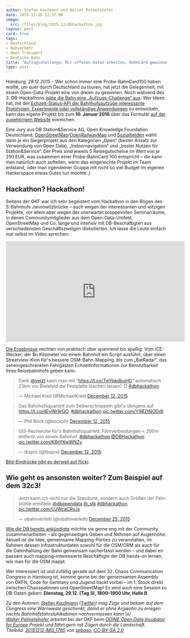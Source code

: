 ```yaml
---
author: Stefan Kaufmann und Walter Palmetshofer
date: 2015-12-28 12:37:00
image: 
  src: /files/blog/2015-12/dbhackathon.jpg
layout: post
card: true
tags:
- Deutschland
- Nahverkehr
- Open Transport
- Deutsche Bahn
title: "Aufzugschallenge: Mit offenen Daten arbeiten, BahnCard gewinnen"
type: post
---
```


*Hamburg, 28.12.2015* – Wer schon immer eine Probe-BahnCard100 haben wollte, um quer durch Deutschland zu touren, hat jetzt die Gelegenheit, mit einem Open-Data-Projekt eine von dreien zu gewinnen. Noch während des 3. DB-Hackathons [lobte die Bahn eine „Aufzugs-Challenge“ aus](http://data.deutschebahn.com/blog/2015/12/22/hackathon-mindbox/): Wer Ideen hat, mit der [Echzeit-Status-API der Bahnhofsaufzüge interessante Prototypen, Experimente oder vollständige Anwendungen](https://www.mindboxberlin.com/index.php/contest.html) zu entwickeln, kann das eigene Projekt bis zum **10. Januar 2016** über das Formular [auf der zugehörigen Website](https://www.mindboxberlin.com/index.php/contest.html) einreichen.

Eine Jury aus DB Station&Service AG, Open Knowledge Foundation Deutschland, [OpenStreetMap](http://openstreetmap.de/)/[OpenRailwayMap](http://www.openrailwaymap.org/) und [Sozialhelden](http://sozialhelden.de/) wählt dann je ein Siegerprojekt aus den Kategorien „Open“ (bester Ansatz zur Verwendung von Open Data), „Indoornavigation“ und „bester Nutzen für Station&Service“. Der Preis sind jeweils 5 Reisegutscheine im Wert von je 250 EUR, was zusammen einer Probe-BahnCard 100 entspricht – die kann man natürlich auch aufteilen, wenn das eingereichte Projekt im Team entstand, oder man irgendeiner Gruppe mit nicht so viel Budget im eigenen Hackerspace etwas Gutes tun möchte ;)

## Hackathon? Hackathon!

Seitens der OKF war ich sehr begeistert vom Hackathon in den Bögen des S-Bahnhofs Jannowitzbrücke – auch wegen der interessanten und witzigen Projekte, vor allem aber wegen der unerwartet proppevollen Seminarräume, in denen Communitymitglieder aus dem Open-Data-Umfeld, OpenStreetMap und Co. lange und intensiv mit DB-Beschäftigten aus verschiedensten Geschäftszweigen diskutierten. Ich lasse die Leute einfach mal selbst im Video sprechen:

<iframe width="560" height="315" src="https://www.youtube.com/embed/dPFe3lliA1g" frameborder="0" allowfullscreen></iframe>

[Die Ergebnisse](https://hackdash.org/dashboards/dbhackatho) reichten von praktisch über spannend bis spaßig: Vom ICE-Wecker, der $n Kilometer vor einem Bahnhof ein Script ausführt, über einen Streetview-Klon für's bessere OSM-Bahn-Mapping, bis zum „BatRadar“, das seheingeschränkten Fahrgästen Echzeitinformationen zur Benutzbarkeit ihres Reisebahnhofs geben kann.

<blockquote class="twitter-tweet" lang="en"><p lang="de" dir="ltr">Dank <a href="https://twitter.com/yetzt">@yetzt</a> kann man mit &quot;<a href="https://t.co/TmYpkdbuHG">https://t.co/TmYpkdbuHG</a>&quot; automatisch 23km vor Bielefeld die Festplatte löschen lassen! :D <a href="https://twitter.com/hashtag/dbhackathon?src=hash">#dbhackathon</a></p>&mdash; Michael Kreil (@MichaelKreil) <a href="https://twitter.com/MichaelKreil/status/675683363487932416">December 12, 2015</a></blockquote>
<script async src="//platform.twitter.com/widgets.js" charset="utf-8"></script>

<blockquote class="twitter-tweet" lang="en"><p lang="de" dir="ltr">Das Bahnhofsquartett zum Selberschnippeln gibt&#39;s übrigens auf <a href="https://t.co/dEylNr9rQO">https://t.co/dEylNr9rQO</a>. <a href="https://twitter.com/hashtag/dbhackathon?src=hash">#dbhackathon</a> <a href="https://t.co/Y9BZtNODrB">pic.twitter.com/Y9BZtNODrB</a></p>&mdash; Phil Bock (@bockph) <a href="https://twitter.com/bockph/status/675656529459159041">December 12, 2015</a></blockquote>

<blockquote class="twitter-tweet" lang="en"><p lang="de" dir="ltr">GIS-Recherche für&#39;s Bahnhofsquartett: Fährverbindungen &lt; 200m entfernt von einem Bahnhof. <a href="https://twitter.com/hashtag/dbhackathon?src=hash">#dbhackathon</a> <a href="https://twitter.com/DBHackathon">@DBHackathon</a> <a href="https://t.co/K6nYKwWNZy">pic.twitter.com/K6nYKwWNZy</a></p>&mdash; tbsprs (@tbsprs) <a href="https://twitter.com/tbsprs/status/675609037564682241">December 12, 2015</a></blockquote>

[Bild-Eindrücke gibt es derweil auf flickr](https://www.flickr.com/photos/sebaso/sets/72157661931834709).

## Wie geht es ansonsten weiter? Zum Beispiel auf dem 32c3!

<blockquote class="twitter-tweet" lang="en"><p lang="de" dir="ltr">Jetzt kann ich nicht nur die Standorte, sondern auch Größen der Fahrstühle ermitteln <a href="https://twitter.com/dbopendata">@dbopendata</a> <a href="https://twitter.com/_stk">@_stk</a> <a href="https://twitter.com/hashtag/dbhackathon?src=hash">#dbhackathon</a> <a href="https://t.co/UJWcaCRvJx">pic.twitter.com/UJWcaCRvJx</a></p>&mdash; ubahnverleih (@ubahnverleih) <a href="https://twitter.com/ubahnverleih/status/680443225606373376">December 25, 2015</a></blockquote>

[Wie die DB bereits ankündigte](http://data.deutschebahn.com/blog/2015/12/07/aufzug-mindbox/) möchte sie gerne eng mit der Community zusammenarbeiten – als gegenseitiges Geben und Nehmen auf Augenhöhe. Aktuell ist die Idee, gemeinsame Mapping-Parties zu veranstalten, im Rahmen dessen Infrastrukturdaten sowohl für die OSM/ORM als auch für die Datenhaltung der Bahn gemeinsam nacherfasst werden – und dabei en passant auch mapping-interessierte Beschäftigte der DB hands-on lernen, wie man für die OSM mappt.

Wer interessiert ist und zufällig gerade auf dem 32. Chaos Communication Congress in Hamburg ist, komme gerne bei der gemeinsamen Assembly von OKFN, Code for Germany und Jugend hackt vorbei – im 1. Stock direkt zwischen Chaospatinnen und OpenStreetMap! Es wird auch eine Session zu DB-Daten geben: **Dienstag, 29.12. (Tag 3), 1800–1900 Uhr, Halle B**

*Zu den Autoren: [Stefan Kaufmann](http://stefan.bloggt.es/) ([Twitter](http://www.twitter.com/_stk)) mag Züge und bekam auf dem Congress eine Warnweste geschenkt, damit er ohne Argwohn zu erregen nachts Bahnhofsfahrstuhlkabinen nachvermessen kann \o/  
[Walter Palmetshofer](http://twitter.com/vavoida) arbeitet bei der OKF beim [ODINE Open Data Incubator for Europe](http://opendataincubator.eu/) Projekt und fährt gern mit Zügen durch die Landschaft.  
Titelbild: [20151212 IMG_1785](https://www.flickr.com/photos/sebaso/23775312172/in/album-72157661931834709/) von [sebaso](https://www.flickr.com/photos/sebaso/), [CC-BY-SA 2.0](https://creativecommons.org/licenses/by-sa/2.0/)*
